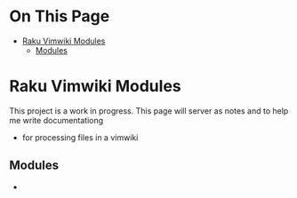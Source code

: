 # On This Page

- [Raku Vimwiki Modules](#raku-vimwiki-modules)
    - [Modules](#modules)

# Raku Vimwiki Modules

This project is a work in progress. This page will server as notes and to help me write documentationg

* for processing files in a vimwiki

## Modules
* 


